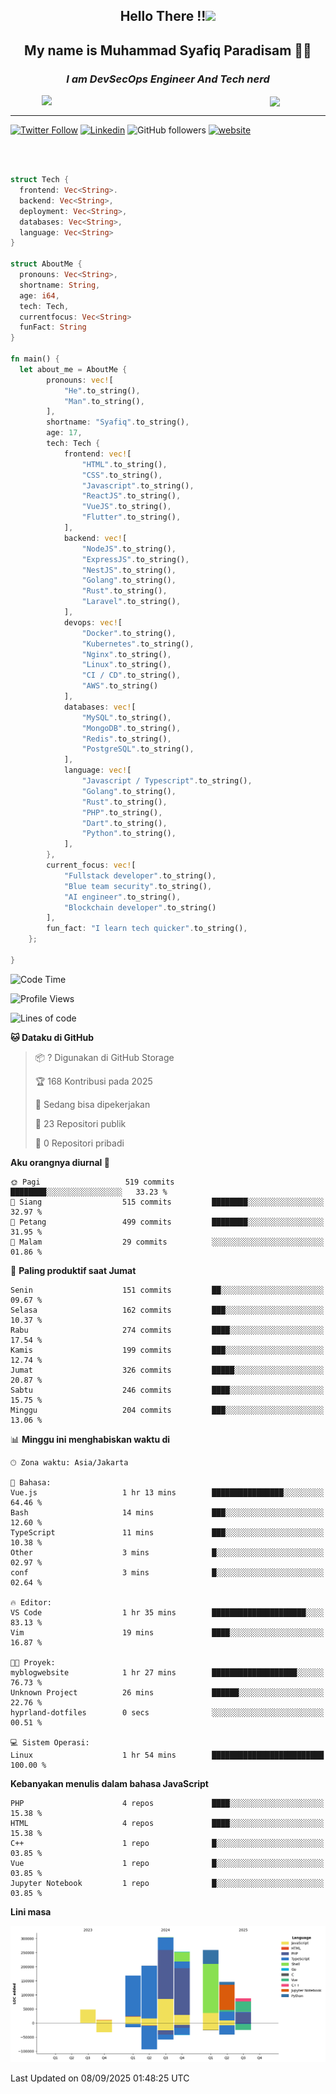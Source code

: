 <h2 align="center">

Hello There !!<img src="https://media.giphy.com/media/12oufCB0MyZ1Go/giphy.gif" width="50"></h2>

<h2 align="center">My name is Muhammad Syafiq Paradisam 👋👋</h2>

<h3 align="center"><em>I am DevSecOps Engineer And Tech nerd
</em></h3>

<img align="left" style="margin-left: 50px" src="https://static.zerochan.net/Alina.Clover.1024.4345060.webp" width="315"/>

<img align="center" style="margin-left: 50px" src="https://i.pinimg.com/736x/69/82/aa/6982aafd816ea48f48d0639c7797915c.jpg" width=250/>

<hr/>

[![Twitter Follow](https://img.shields.io/twitter/follow/misteranmol?label=Follow)](https://x.com/FikkzOutfit)
[![Linkedin](https://img.shields.io/badge/-syafiq-blue?style=square&logo=Linkedin&logoColor=white&link=https://www.linkedin.com/in/syafiq-paradisam/)](https://id.linkedin.com/in/syafiq-paradisam-b72749258)
![GitHub followers](https://img.shields.io/github/followers/syafiqparadisam?label=Follower&style=social)
[![website](https://img.shields.io/badge/Website-46a2f1.svg?&style=flat-square&logo=Google-Chrome&logoColor=white&link=https://anmolsingh.me/)](https://syafiq-paradisam.my.id)

<br/>

```rust

struct Tech {
  frontend: Vec<String>.
  backend: Vec<String>,
  deployment: Vec<String>,
  databases: Vec<String>,
  language: Vec<String>
}

struct AboutMe {
  pronouns: Vec<String>,
  shortname: String,
  age: i64,
  tech: Tech,
  currentfocus: Vec<String>
  funFact: String
}

fn main() {
  let about_me = AboutMe {
        pronouns: vec![
            "He".to_string(),
            "Man".to_string(),
        ],
        shortname: "Syafiq".to_string(),
        age: 17,
        tech: Tech {
            frontend: vec![
                "HTML".to_string(),
                "CSS".to_string(),
                "Javascript".to_string(),
                "ReactJS".to_string(),
                "VueJS".to_string(),
                "Flutter".to_string(),
            ],
            backend: vec![
                "NodeJS".to_string(),
                "ExpressJS".to_string(),
                "NestJS".to_string(),
                "Golang".to_string(),
                "Rust".to_string(),
                "Laravel".to_string(),
            ],
            devops: vec![
                "Docker".to_string(),
                "Kubernetes".to_string(),
                "Nginx".to_string(),
                "Linux".to_string(),
                "CI / CD".to_string(),
                "AWS".to_string()
            ],
            databases: vec![
                "MySQL".to_string(),
                "MongoDB".to_string(),
                "Redis".to_string(),
                "PostgreSQL".to_string(),
            ],
            language: vec![
                "Javascript / Typescript".to_string(),
                "Golang".to_string(),
                "Rust".to_string(),
                "PHP".to_string(),
                "Dart".to_string(),
                "Python".to_string(),
            ],
        },
        current_focus: vec![
            "Fullstack developer".to_string(),
            "Blue team security".to_string(),
            "AI engineer".to_string(),
            "Blockchain developer".to_string()
        ],
        fun_fact: "I learn tech quicker".to_string(),
    };

}
```

<!--START_SECTION:waka-->
![Code Time](http://img.shields.io/badge/Code%20Time-427%20hrs%2057%20mins-blue)

![Profile Views](http://img.shields.io/badge/Profil%20dilihat-5-blue)

![Lines of code](https://img.shields.io/badge/Sejak%20Hello%20World%20aku%20telah%20menulis-1.5%20million%20baris%20kode-blue)

**🐱 Dataku di GitHub** 

> 📦 ? Digunakan di GitHub Storage 
 > 
> 🏆 168 Kontribusi pada 2025
 > 
> 💼 Sedang bisa dipekerjakan
 > 
> 📜 23 Repositori publik 
 > 
> 🔑 0 Repositori pribadi 
 > 
**Aku orangnya diurnal 🐤** 

```text
🌞 Pagi                   519 commits         ████████░░░░░░░░░░░░░░░░░   33.23 % 
🌆 Siang                  515 commits         ████████░░░░░░░░░░░░░░░░░   32.97 % 
🌃 Petang                 499 commits         ████████░░░░░░░░░░░░░░░░░   31.95 % 
🌙 Malam                  29 commits          ░░░░░░░░░░░░░░░░░░░░░░░░░   01.86 % 
```
📅 **Paling produktif saat Jumat** 

```text
Senin                    151 commits         ██░░░░░░░░░░░░░░░░░░░░░░░   09.67 % 
Selasa                   162 commits         ███░░░░░░░░░░░░░░░░░░░░░░   10.37 % 
Rabu                     274 commits         ████░░░░░░░░░░░░░░░░░░░░░   17.54 % 
Kamis                    199 commits         ███░░░░░░░░░░░░░░░░░░░░░░   12.74 % 
Jumat                    326 commits         █████░░░░░░░░░░░░░░░░░░░░   20.87 % 
Sabtu                    246 commits         ████░░░░░░░░░░░░░░░░░░░░░   15.75 % 
Minggu                   204 commits         ███░░░░░░░░░░░░░░░░░░░░░░   13.06 % 
```


📊 **Minggu ini menghabiskan waktu di** 

```text
🕑︎ Zona waktu: Asia/Jakarta

💬 Bahasa: 
Vue.js                   1 hr 13 mins        ████████████████░░░░░░░░░   64.46 % 
Bash                     14 mins             ███░░░░░░░░░░░░░░░░░░░░░░   12.60 % 
TypeScript               11 mins             ███░░░░░░░░░░░░░░░░░░░░░░   10.38 % 
Other                    3 mins              █░░░░░░░░░░░░░░░░░░░░░░░░   02.97 % 
conf                     3 mins              █░░░░░░░░░░░░░░░░░░░░░░░░   02.64 % 

🔥 Editor: 
VS Code                  1 hr 35 mins        █████████████████████░░░░   83.13 % 
Vim                      19 mins             ████░░░░░░░░░░░░░░░░░░░░░   16.87 % 

🐱‍💻 Proyek: 
myblogwebsite            1 hr 27 mins        ███████████████████░░░░░░   76.73 % 
Unknown Project          26 mins             ██████░░░░░░░░░░░░░░░░░░░   22.76 % 
hyprland-dotfiles        0 secs              ░░░░░░░░░░░░░░░░░░░░░░░░░   00.51 % 

💻 Sistem Operasi: 
Linux                    1 hr 54 mins        █████████████████████████   100.00 % 
```

**Kebanyakan menulis dalam bahasa JavaScript** 

```text
PHP                      4 repos             ████░░░░░░░░░░░░░░░░░░░░░   15.38 % 
HTML                     4 repos             ████░░░░░░░░░░░░░░░░░░░░░   15.38 % 
C++                      1 repo              █░░░░░░░░░░░░░░░░░░░░░░░░   03.85 % 
Vue                      1 repo              █░░░░░░░░░░░░░░░░░░░░░░░░   03.85 % 
Jupyter Notebook         1 repo              █░░░░░░░░░░░░░░░░░░░░░░░░   03.85 % 
```



**Lini masa**

![Lines of Code chart](https://raw.githubusercontent.com/syafiqparadisam/syafiqparadisam/master/assets/bar_graph.png)


 Last Updated on 08/09/2025 01:48:25 UTC
<!--END_SECTION:waka-->
